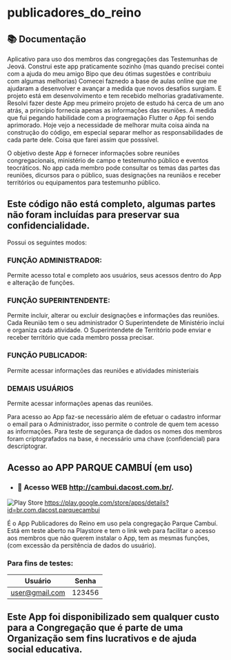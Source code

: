 # publicadores_do_reino

## 📚 Documentação 

Aplicativo para uso dos membros das congregações das Testemunhas de Jeová.
Construi este app praticamente sozinho (mas quando precisei contei com a ajuda do meu amigo Bipo que deu ótimas sugestões e contribuiu com algumas melhorias)
Comecei faznedo a base de aulas online que me ajudaram a desenvolver e avançar a medida que novos desafios surgiam. E projeto está em desenvolvimento e tem recebido melhorias gradativamente.
Resolvi fazer deste App meu primeiro projeto de estudo há cerca de um ano atrás, a princípio fornecia apenas as informações das reuniões.
A medida que fui pegando habilidade com a prograemação Flutter o App foi sendo aprimorado. 
Hoje vejo a necessidade de melhorar muita coisa ainda na construção do código, em especial separar melhor as responsabilidades de cada parte dele. Coisa que farei assim que posssível.


O objetivo deste App é fornecer informações sobre reuniões congregacionais, ministério de campo e testemunho público e eventos teocráticos.
No app cada membro pode consultar os temas das partes das reuniões, dicursos para o público, suas designações na reuniãos e receber territórios ou equipamentos para testemunho público.

## Este código não está completo, algumas partes não foram incluídas para preservar sua confidencialidade.


Possui os seguintes modos:

### FUNÇÃO ADMINISTRADOR: 
Permite acesso total e completo aos usuários, seus acessos dentro do App e alteração de funções.

### FUNÇÃO SUPERINTENDENTE: 
Permite incluir, alterar ou excluir designações e informações das reuniões.
Cada Reunião tem o seu administrador
O Superintendete de Ministério inclui e organiza cada atividade. 
O Superintendete de Território pode enviar e receber território que cada membro possa precisar. 

### FUNÇÃO PUBLICADOR:
Permite acessar informações das reuniões e atividades ministeriais

### DEMAIS USUÁRIOS
Permite acessar informações apenas das reuniões.

Para acesso ao App faz-se necessário além de efetuar o cadastro informar o email para o Administrador, isso permite o controle de quem tem acesso as informações. 
Para teste de segurança de dados os nomes dos membros foram criptografados na base, é necessário uma chave (confidencial) para descriptograr.


## Acesso ao APP PARQUE CAMBUÍ (em uso)
- ### 🔗 Acesso WEB  http://cambui.dacost.com.br/.
![Play Store](https://img.shields.io/badge/Google_Play-414141?style=for-the-badge&logo=google-play&logoColor=white) https://play.google.com/store/apps/details?id=br.com.dacost.parquecambui

  É o App Publicadores do Reino em uso pela congregação Parque Cambuí. 
  Está em teste aberto na Playstore e tem o link web para facilitar o acesso aos membros que não querem instalar o App, tem as mesmas funções, (com excessão da persitência de dados do usuário).


### Para fins de testes:

|    Usuário    |  Senha  |
|---------------|---------|
|user@gmail.com | 123456  |

## Este App foi disponibilizado sem qualquer custo para a Congregação que é parte de uma Organização sem fins lucrativos e de ajuda social educativa.
